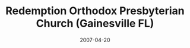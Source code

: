 ---
date: &id001 2007-04-20
end_date: null
location:
  address: 2115 NW 39th Avenue
  city: Gainesville
  state: FL
minister:
- end: 2011-11-06
  name: Joel Fick
  start: 2008-01-01
  type: Organizing Pastor
- end: null
  name: Joel Fick
  start: 2011-11-06
  type: MISSING
ministers:
- Joel Fick
- Joel Fick
name: Redemption Orthodox Presbyterian Church
names:
- end: 2011-11-06
  name: Redemption Orthodox Presbyterian mission work
  start: 2007-04-20
- end: null
  name: Redemption Orthodox Presbyterian Church
  start: 2011-11-06
origination_date: *id001
raw_data: 'FLORIDA   Gainesville


  Redemption Orthodox Presbyterian mission work  (April 20, 2007-November 6, 2011)

  Redemption Orthodox Presbyterian Church  (November 6, 2011- )

  Meeting at SDA Building, 2115 NW 39th Avenue

  Org. Pastor: Joel Fick, 2008-11

  Pastor: Joel Fick, 2011-

  '
received_from: null
states:
- FL
status:
  active: true
  end_date: null
  reason: null
  received_from: null
  withdrawal_to: null
title: Redemption Orthodox Presbyterian Church (Gainesville FL)
year_established:
- 2007

---